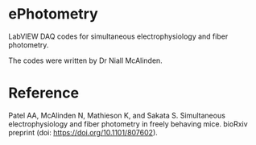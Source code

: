 # ePhotometry
LabVIEW DAQ codes for simultaneous electrophysiology and fiber photometry.

The codes were written by Dr Niall McAlinden.

# Reference
Patel AA, McAlinden N, Mathieson K, and Sakata S. Simultaneous electrophysiology and fiber photometry in freely behaving mice. bioRxiv preprint (doi: https://doi.org/10.1101/807602).
